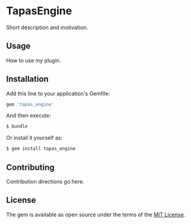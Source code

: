 # TapasEngine
Short description and motivation.

## Usage
How to use my plugin.

## Installation
Add this line to your application's Gemfile:

```ruby
gem 'tapas_engine'
```

And then execute:
```bash
$ bundle
```

Or install it yourself as:
```bash
$ gem install tapas_engine
```

## Contributing
Contribution directions go here.

## License
The gem is available as open source under the terms of the [MIT License](https://opensource.org/licenses/MIT).

